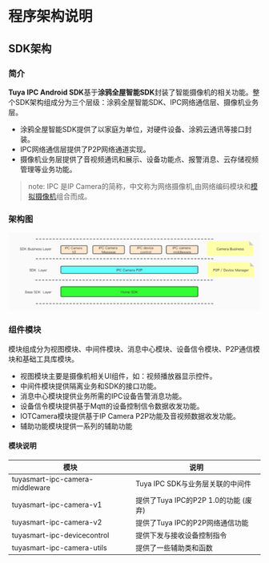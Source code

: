 #  程序架构说明



## SDK架构



### 简介

**Tuya IPC Android SDK**基于**涂鸦全屋智能SDK**封装了智能摄像机的相关功能。整个SDK架构组成分为三个层级：涂鸦全屋智能SDK、IPC网络通信层、摄像机业务层。

- 涂鸦全屋智能SDK提供了以家庭为单位，对硬件设备、涂鸦云通讯等接口封装。
- IPC网络通信层提供了P2P网络通道实现。
- 摄像机业务层提供了音视频通讯和展示、设备功能点、报警消息、云存储视频管理等业务功能。

> note: IPC 是IP Camera的简称，中文称为网络摄像机,由网络编码模块和[模拟摄像机](https://baike.baidu.com/item/模拟摄像机/4419990)组合而成。



### 架构图

![image](./images/ProgramArchitecure.jpg)



### 组件模块

模块组成分为视图模块、中间件模块、消息中心模块、设备信令模块、P2P通信模块和基础工具库模块。

- 视图模块主要是摄像机相关UI组件，如：视频播放器显示控件。
- 中间件模块提供隔离业务和SDK的接口功能。
- 消息中心模块提供业务所需的IPC设备告警消息功能。
- 设备信令模块提供基于Mqtt的设备控制信令数据收发功能。
- IOTCamera模块提供基于IP Camera P2P功能及音视频数据收发功能。
- 辅助功能模块提供一系列的辅助功能



#### 模块说明

| 模块                            | 说明                                 |
| ------------------------------- | ------------------------------------ |
| tuyasmart-ipc-camera-middleware | Tuya IPC SDK与业务层关联的中间件     |
| tuyasmart-ipc-camera-v1         | 提供了Tuya IPC的P2P 1.0的功能 (废弃) |
| tuyasmart-ipc-camera-v2         | 提供了Tuya IPC的P2P网络通信功能      |
| tuyasmart-ipc-devicecontrol     | 提供下发与接收设备控制指令           |
| tuyasmart-ipc-camera-utils      | 提供了一些辅助类和函数               |